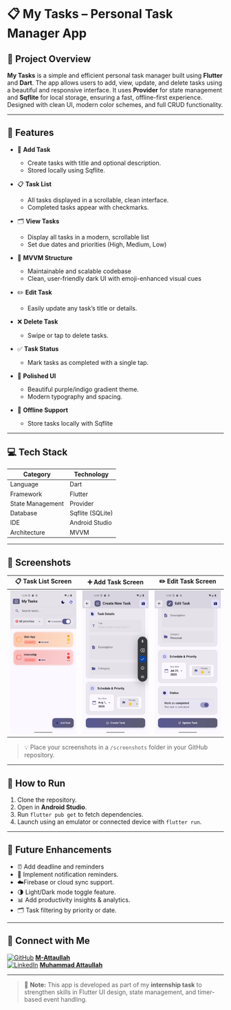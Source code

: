 # 📋 My Tasks – Personal Task Manager App

## 🚀 Project Overview

**My Tasks** is a simple and efficient personal task manager built using **Flutter** and **Dart**. The app allows users to add, view, update, and delete tasks using a beautiful and responsive interface. It uses **Provider** for state management and **Sqflite** for local storage, ensuring a fast, offline-first experience. Designed with clean UI, modern color schemes, and full CRUD functionality.

---

## 🌟 Features

- 📝 **Add Task**
  - Create tasks with title and optional description.
  - Stored locally using Sqflite.

- 📋 **Task List**
  - All tasks displayed in a scrollable, clean interface.
  - Completed tasks appear with checkmarks.

- 🗂️ **View Tasks**
  - Display all tasks in a modern, scrollable list
  -  Set due dates and priorities (High, Medium, Low)

- 🧠 **MVVM Structure**
  - Maintainable and scalable codebase
  - Clean, user-friendly dark UI with emoji-enhanced visual cues

- ✏️ **Edit Task**
  - Easily update any task’s title or details.

- ❌ **Delete Task**
  - Swipe or tap to delete tasks.

- ✅ **Task Status**
  - Mark tasks as completed with a single tap.

- 🎨 **Polished UI**
  - Beautiful purple/indigo gradient theme.
  - Modern typography and spacing.

- 💾 **Offline Support**
  - Store tasks locally with Sqflite 

---

## 💻 Tech Stack

| Category         | Technology        |
|------------------|-------------------|
| Language         | Dart              |
| Framework        | Flutter           |
| State Management | Provider          |
| Database         | Sqflite (SQLite)  |
| IDE              | Android Studio    |
| Architecture     | MVVM              |

---

## 📸 Screenshots

| 📋 Task List Screen | ➕ Add Task Screen | ✏️ Edit Task Screen |
|------------------|------------------|------------------|
| ![Task List](screenshots/task_list.png) | ![Add Task](screenshots/add_task.png) | ![Edit Task](screenshots/edit_task.png) |

> 💡 Place your screenshots in a `/screenshots` folder in your GitHub repository.

---

## 📝 How to Run

1. Clone the repository.
2. Open in **Android Studio**.
3. Run `flutter pub get` to fetch dependencies.
4. Launch using an emulator or connected device with `flutter run`.

---

## 🔮 Future Enhancements

- ⏰ Add deadline and reminders
- 🔔 Implement notification reminders.
- ☁️Firebase or cloud sync support.
- 🌗 Light/Dark mode toggle feature.
- 📊 Add productivity insights & analytics.
- 🗂️ Task filtering by priority or date.

---

## 🤝 Connect with Me

[![GitHub](https://img.shields.io/badge/GitHub-000?logo=github&logoColor=white)](https://github.com/M-Attaullah) [**M-Attaullah**](https://github.com/M-Attaullah)  
[![LinkedIn](https://img.shields.io/badge/LinkedIn-0077B5?logo=linkedin&logoColor=white)](https://www.linkedin.com/in/muhammad-attaullah-705764333/) [**Muhammad Attaullah**](https://www.linkedin.com/in/muhammad-attaullah-705764333/)

---

> 🚀 **Note:** This app is developed as part of my **internship task** to strengthen skills in Flutter UI design, state management, and timer-based event handling.
